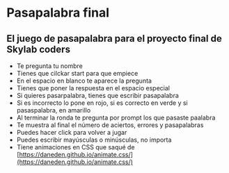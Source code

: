 # Pasapalabra final

## El juego de pasapalabra para el proyecto final de Skylab coders

- Te pregunta tu nombre
- Tienes que cilckar start para que empiece
- En el espacio en blanco te aparece la pregunta
- Tienes que poner la respuesta en el espacio especial
- Si quieres pasarpalabra, tienes que escribir pasapalabra
- Si es incorrecto lo pone en rojo, si es correcto en verde y si pasaspalabra, en amarillo
- Al terminar la ronda te pregunta por prompt los que pasaste paalabra
- Te muestra al final el número de aciertos, errores y pasapalabras
- Puedes hacer click para volver a jugar
- Puedes escribir mayúsculas o minúsculas, no importa
- Tiene animaciones en CSS que saqué de [https://daneden.github.io/animate.css/](https://daneden.github.io/animate.css/) 